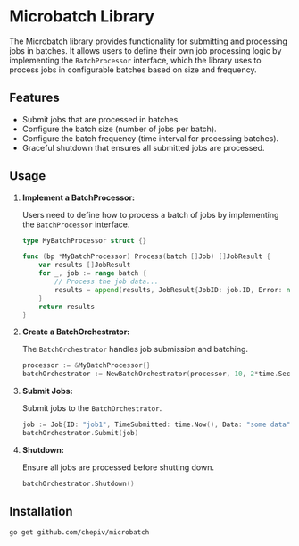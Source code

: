 
# Microbatch Library

The Microbatch library provides functionality for submitting and processing jobs in batches. It allows users to define their own job processing logic by implementing the `BatchProcessor` interface, which the library uses to process jobs in configurable batches based on size and frequency.

## Features
- Submit jobs that are processed in batches.
- Configure the batch size (number of jobs per batch).
- Configure the batch frequency (time interval for processing batches).
- Graceful shutdown that ensures all submitted jobs are processed.

## Usage

1. **Implement a BatchProcessor:**
   
   Users need to define how to process a batch of jobs by implementing the `BatchProcessor` interface.

   ```go
   type MyBatchProcessor struct {}

   func (bp *MyBatchProcessor) Process(batch []Job) []JobResult {
       var results []JobResult
       for _, job := range batch {
           // Process the job data...
           results = append(results, JobResult{JobID: job.ID, Error: nil, TimeProcessed: time.Now()})
       }
       return results
   }
   ```

2. **Create a BatchOrchestrator:**

   The `BatchOrchestrator` handles job submission and batching.

   ```go
   processor := &MyBatchProcessor{}
   batchOrchestrator := NewBatchOrchestrator(processor, 10, 2*time.Second)
   ```

3. **Submit Jobs:**

   Submit jobs to the `BatchOrchestrator`.

   ```go
   job := Job{ID: "job1", TimeSubmitted: time.Now(), Data: "some data"}
   batchOrchestrator.Submit(job)
   ```

4. **Shutdown:**

   Ensure all jobs are processed before shutting down.

   ```go
   batchOrchestrator.Shutdown()
   ```

## Installation

```bash
go get github.com/chepiv/microbatch
```